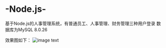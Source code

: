 # -Node.js-
基于Node.js的人事管理系统，有普通员工、人事管理、财务管理三种用户登录
数据库为MySQL 8.0.26

效果图如下：
![image text](https://github.com/******/dbscan_clustering_algorithm/blob/master/data/dbscan_performance_comparison.png "DBSCAN Performance Comparison")
